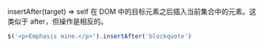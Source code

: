 insertAfter(target)  ⇒ self
在 DOM 中的目标元素之后插入当前集合中的元素。这类似于 after，但操作是相反的。
```js
$('<p>Emphasis mine.</p>').insertAfter('blockquote')
```